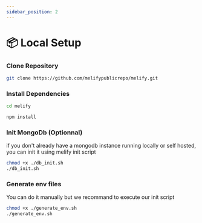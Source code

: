 ```yaml
---
sidebar_position: 2
---
```


# 📦 Local Setup

### Clone Repository

```bash
git clone https://github.com/melifypublicrepo/melify.git
```

### Install Dependencies
```bash
cd melify

npm install
```

### Init MongoDb (Optionnal)

if you don't already have a mongodb instance running locally or self hosted, you can init it using melify init script

```bash
chmod +x ./db_init.sh
./db_init.sh
```

### Generate env files

You can do it manually but we recommand to execute our init script

```bash
chmod +x ./generate_env.sh
./generate_env.sh
```